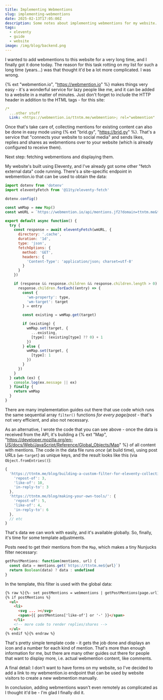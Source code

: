 ```yaml
---
title: Implementing Webmentions
slug: implementing-webmentions
date: 2025-02-13T17:05:00Z
description: Some notes about implementing webmentions for my website.
tags:
  - eleventy
  - guide
  - website
image: /img/blog/backend.png
---
```


I wanted to add webmentions to this website for a very long time, and I finally got it done today. The reason for this task rotting on my list for such a long time (years...) was that thought it'd be a lot more complicated. I was wrong.

{% ext "webmention.io", "https://webmention.io" %} makes things very easy - it's a wonderful service for lazy people like me, and it can be added to a website in a matter of minutes. Just don't forget to include the HTTP header in addition to the HTML tags - for this site:

```yaml
/*
  ...other stuff
  Link: <https://webmention.io/ttntm.me/webmention>; rel="webmention"
```

Once that's take care of, collecting mentions for existing content can also be done in easy mode using {% ext "brid.gy", "https://brid.gy" %}. That's a service that "connects your website to social media" and sends likes, replies and shares as webmentions over to your website (which is already configured to receive them).

Next step: fetching webmentions and displaying them.

My website's built using Eleventy, and I've already got some other "fetch external data" code running. There's a site-specific endpoint in <span>webmention.io</span> that can be used to obtain the data:

```js
import dotenv from 'dotenv'
import eleventyFetch from '@11ty/eleventy-fetch'

dotenv.config()

const wmMap = new Map()
const wmURL = `https://webmention.io/api/mentions.jf2?domain=ttntm.me&token=${process.env.WM_TOKEN}&per-page=1000`

export default async function() {
  try {
    const response = await eleventyFetch(wmURL, {
      directory: '.cache',
      duration: '1d',
      type: 'json',
      fetchOptions: {
        method: 'GET',
        headers: {
          'Content-Type': 'application/json; charset=utf-8'
        }
      }
    })

    if (response && response.children && response.children.length > 0) {
      response.children.forEach((entry) => {
        const {
          'wm-property': type,
          'wm-target': target
        } = entry

        const existing = wmMap.get(target)

        if (existing) {
          wmMap.set(target, {
            ...existing,
            [type]: (existing[type] ?? 0) + 1
          })
        } else {
          wmMap.set(target, {
            [type]: 1
          })
        }
      })
    }
  } catch (ex) {
    console.log(ex.message || ex)
  } finally {
    return wmMap
  }
}
```

There are many implementation guides out there that use code which runs the same sequential array `filter()` functions _for every page/post_ - that's not very efficient, and also not necessary.

As an alternative, I wrote the code that you can see above - once the data is received from the API, it's building a {% ext "Map", "https://developer.mozilla.org/en-US/docs/Web/JavaScript/Reference/Global_Objects/Map" %} of all content with mentions. The code in the data file runs _once_ (at build time), using post URLs (`wm-target`) as unique keys, and the result looks like this (via `Object.fromEntries()`):

```js
{
  'https://ttntm.me/blog/building-a-custom-filter-for-eleventy-collections/': {
    'repost-of': 3,
    'like-of': 10,
    'in-reply-to': 3
  },
  'https://ttntm.me/blog/making-your-own-tools/': {
    'repost-of': 5,
    'like-of': 4,
    'in-reply-to': 6
  },
  // etc
}
```

That's data we can work with easily, and it's available globally. So, finally, it's time for some template adjustments.

Posts need to get their mentions from the `Map`, which makes a tiny Nunjucks filter necessary:

```js
getPostMentions: function(mentions, url) {
  const data = mentions.get(`https://ttntm.me${url}`)
  return Boolean(data) ? data : undefined
}
```

In the template, this filter is used with the global data:

```html
{% raw %}{%- set postMentions = webmentions | getPostMentions(page.url) -%}
{% if postMentions %}
  <ul>
    <li>
      <svg ... ></svg>
      <span>{{ postMentions['like-of'] or '-' }}</span>
    </li>
    <!-- more code to render replies/shares -->
  </ul>
{% endif %}{% endraw %}
```

That's pretty simple template code - it gets the job done and displays an icon and a number for each kind of mention. That's more than enough information for me, but there are many other guides out there for people that want to display more, i.e. actual webmention content, like comments.

A final detail: I don't want to have forms on my website, so I've decided to add a link to my <span>webmention.io</span> endpoint that can be used by website visitors to create a new webmention manually.

In conclusion, adding webmentions wasn't even remotely as complicated as I thought it'd be - I'm glad I finally did it.
